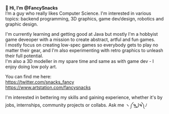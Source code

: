 👋 **Hi, I’m @FancySnacks**  
I’m a guy who really likes Computer Science. I'm interested in various topics: backend programming, 3D graphics, game dev/design, robotics and graphic design.  
  
I'm currently learning and getting good at Java but mostly I'm a hobbyist game deveoper with a mission to create abstract, artful and fun games.  
I mostly focus on creating low-spec games so everybody gets to play no matter their gear, and I'm also experimenting with retro graphics to unleash their full potential.  
I'm also a 3D modeller in my spare time and same as with game dev - I enjoy doing low poly art.  
  
You can find me here:  
https://twitter.com/snacks_fancy  
https://www.artstation.com/fancysnacks  
  
  
I'm interested in bettering my skills and gaining experience, whether it's by jobs, internships, community projects or collabs. Ask me ヽ༼ຈل͜ຈ༽ﾉ

<!---
FancySnacks/FancySnacks is a ✨ special ✨ repository because its `README.md` (this file) appears on your GitHub profile.
You can click the Preview link to take a look at your changes.
--->
